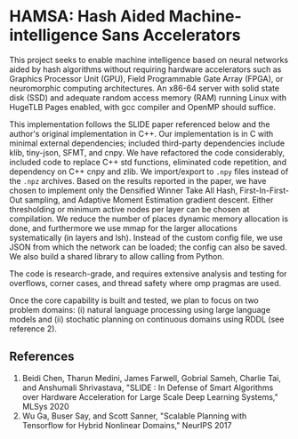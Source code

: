 # HAMSA: Hash Aided Machine-intelligence Sans Accelerators

This project seeks to enable machine intelligence based on neural networks
aided by hash algorithms without requiring hardware accelerators such as
Graphics Processor Unit (GPU), Field Programmable Gate Array (FPGA), or
neuromorphic computing architectures. An x86-64 server with solid state
disk (SSD) and adequate random access memory (RAM) running Linux with 
HugeTLB Pages enabled, with gcc compiler and OpenMP should suffice.

This implementation follows the SLIDE paper referenced below and the author's
original implementation in C++.  Our implementation is in C with minimal external 
dependencies; included third-party dependencies include klib, tiny-json, SFMT,
and cnpy.  We have refactored the code considerably, included code to replace 
C++ std functions, eliminated code repetition, and dependency on C++ cnpy and 
zlib. We import/export to `.npy` files instead of the `.npz` archives. Based
on the results reported in the paper, we have chosen to implement only the
Densified Winner Take All Hash, First-In-First-Out sampling, and Adaptive
Moment Estimation gradient descent. Either thresholding or minimum active nodes
per layer can be chosen at compilation. We reduce the number of places dynamic
memory allocation is done, and furthermore we use mmap for the larger
allocations systematically (in layers and lsh).  Instead of the custom config 
file, we use JSON from which the network can be loaded; the config can also be
saved.  We also build a shared library to allow calling from Python.

The code is research-grade, and requires extensive analysis and testing for 
overflows, corner cases, and thread safety where omp pragmas are used.

Once the core capability is built and tested, we plan to focus on two problem
domains: (i) natural language processing using large language models and (ii)
stochatic planning on continuous domains using RDDL (see reference 2).

## References
   1. Beidi Chen, Tharun Medini, James Farwell, Gobrial Sameh, Charlie Tai, and
      Anshumali Shrivastava, "SLIDE : In Defense of Smart Algorithms over Hardware
      Acceleration for Large Scale Deep Learning Systems," MLSys 2020
   2. Wu Ga, Buser Say, and Scott Sanner, "Scalable Planning with Tensorflow
      for Hybrid Nonlinear Domains," NeurIPS 2017

